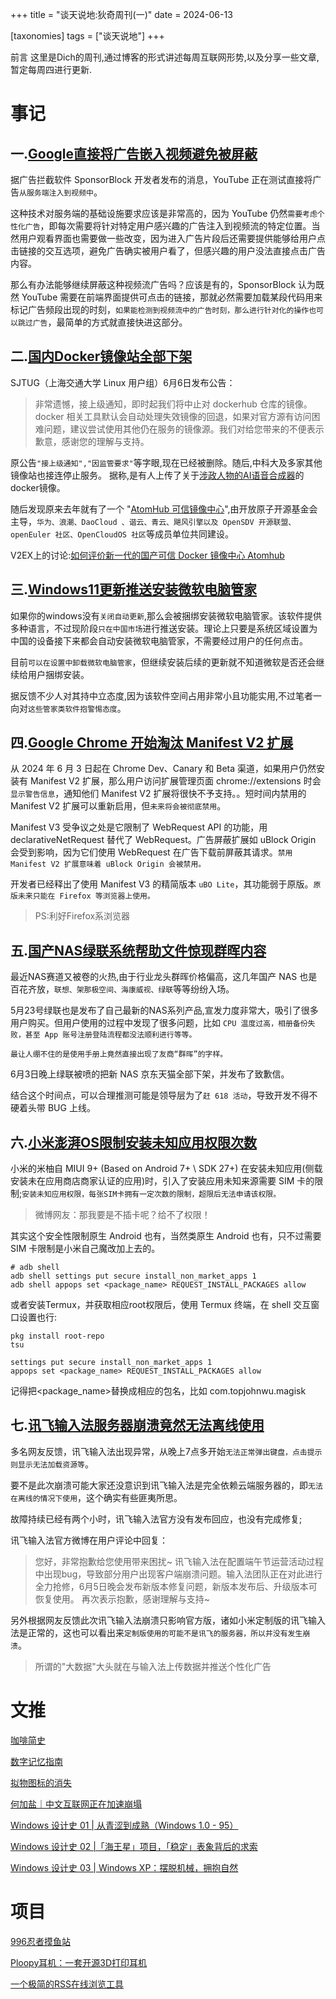 +++
title = "谈天说地:狄奇周刊(一)"
date = 2024-06-13

[taxonomies]
tags = ["谈天说地"]
+++

前言 这里是Dich的周刊,通过博客的形式讲述每周互联网形势,以及分享一些文章,暂定每周四进行更新.


<!-- more -->
# **事记**
## **一.[Google直接将广告嵌入视频避免被屏蔽](https://ourl.co/104471)**

据广告拦截软件 SponsorBlock 开发者发布的消息，YouTube 正在测试直接将广告`从服务端注入到视频中`。

这种技术对服务端的基础设施要求应该是非常高的，因为 YouTube 仍然`需要考虑个性化广告`，即每次需要将针对特定用户感兴趣的广告注入到视频流的特定位置。当然用户观看界面也需要做一些改变，因为进入广告片段后还需要提供能够给用户点击链接的交互选项，避免广告确实被用户看了，但感兴趣的用户没法直接点击广告内容。

那么有办法能够继续屏蔽这种视频流广告吗？应该是有的，SponsorBlock 认为既然 YouTube 需要在前端界面提供可点击的链接，那就必然需要加载某段代码用来标记广告频段出现的时刻，`如果能检测到视频流中的广告时刻，那么进行针对化的操作也可以跳过广告`，最简单的方式就直接快进这部分。

## **二.[国内Docker镜像站全部下架](https://sjtug.org/post/mirror-news/2024-06-06-takedown-dockerhub/1)**

SJTUG（上海交通大学 Linux 用户组）6月6日发布公告：

>非常遗憾，接上级通知，即时起我们将中止对 dockerhub 仓库的镜像。docker 相关工具默认会自动处理失效镜像的回退，如果对官方源有访问困难问题，建议尝试使用其他仍在服务的镜像源。我们对给您带来的不便表示歉意，感谢您的理解与支持。

原公告`"接上级通知","因监管要求"`等字眼,现在已经被删除。随后,中科大及多家其他镜像站也接连停止服务。
据称,是有人上传了关于[涉政人物的AI语音合成器](https://hub.docker.com/r/xijinping615/xi-jinping-tts)的docker镜像。

随后发现原来去年就有了一个 "[AtomHub 可信镜像中心](atomhub.openatom.cn)",由开放原子开源基金会主导，`华为、浪潮、DaoCloud 、谐云、青云、飓风引擎以及 OpenSDV 开源联盟、openEuler 社区、OpenCloudOS 社区`等成员单位共同建设。

V2EX上的讨论:[如何评价新一代的国产可信 Docker 镜像中心 Atomhub](https://www.v2ex.com/t/1049091)



## **三.[Windows11更新推送安装微软电脑管家](https://www.ithome.com/0/770/258.htm)**

如果你的windows没有`关闭自动更新`,那么会被捆绑安装微软电脑管家。该软件提供多种语言，不过现阶段`只在中国市场`进行推送安装。理论上只要是系统区域设置为中国的设备接下来都会自动安装微软电脑管家，不需要经过用户的任何点击。

目前`可以在设置中卸载微软电脑管家`，但继续安装后续的更新就不知道微软是否还会继续给用户捆绑安装。

据反馈不少人对其持中立态度,因为该软件空间占用非常小且功能实用,不过笔者一向对`这些管家类软件抱警惕态度`。

## **四.[Google Chrome 开始淘汰 Manifest V2 扩展](https://blog.chromium.org/2024/05/manifest-v2-phase-out-begins.html)**

从 2024 年 6 月 3 日起在 Chrome Dev、Canary 和 Beta 渠道，如果用户仍然安装有 Manifest V2 扩展，那么用户访问扩展管理页面 chrome://extensions 时会`显示警告信息`，通知他们 Manifest V2 扩展将很快不予支持。。短时间内禁用的 Manifest V2 扩展可以重新启用，但`未来将会被彻底禁用`。

Manifest V3 受争议之处是它限制了 WebRequest API 的功能，用 declarativeNetRequest 替代了 WebRequest。广告屏蔽扩展如 uBlock Origin 会受到影响，因为它们使用 WebRequest 在广告下载前屏蔽其请求。`禁用 Manifest V2 扩展意味着 uBlock Origin 会被禁用。`

开发者已经释出了使用 Manifest V3 的精简版本 `uBO Lite`，其功能弱于原版。`原版未来只能在 Firefox 等浏览器上使用。`

>PS:利好Firefox系浏览器

## **五.[国产NAS绿联系统帮助文件惊现群晖内容](https://t.me/s/TestFlightCN?q=%E5%9B%BD%E4%BA%A7NAS+%E7%BB%BF%E8%81%94%E7%B3%BB%E7%BB%9F%E5%B8%AE%E5%8A%A9%E6%96%87%E4%BB%B6%E6%83%8A%E7%8E%B0%E7%BE%A4%E6%99%96%E5%86%85%E5%AE%B9)**

最近NAS赛道又被卷的火热,由于行业龙头群晖价格偏高，这几年国产 NAS 也是百花齐放，`联想、架那极空间、海康威视、绿联`等等纷纷入场。

5月23号绿联也是发布了自己最新的NAS系列产品,宣发力度非常大，吸引了很多用户购买。但用户使用的过程中发现了很多问题，比如 `CPU 温度过高，相册备份失败，甚至 App 账号注册登陆流程都没法顺利进行等等。`

`最让人绷不住的是使用手册上竟然直接出现了友商“群晖”的字样。`

6月3日晚上绿联被喷的把新 NAS 京东天猫全部下架，并发布了致歉信。

结合这个时间点，可以合理推测可能是领导层为了`赶 618 活动`，导致开发不得不硬着头带 BUG 上线。

## **六.[小米澎湃OS限制安装未知应用权限次数](https://t.me/zaihuapd/25516)**

小米的米柚自 MIUI 9+ (Based on Android 7+ \ SDK 27+) 在安装未知应用(侧载安装未在应用商店商家认证的应用)时，引入了安装应用未知来源需要 SIM 卡的限制;`安装未知应用权限，每张SIM卡拥有一定次数的限制，超限后无法申请该权限。`

>微博网友：那我要是不插卡呢？给不了权限！

其实这个安全性限制原生 Android 也有，当然类原生 Android 也有，只不过需要 SIM 卡限制是小米自己魔改加上去的。

```
# adb shell
adb shell settings put secure install_non_market_apps 1
adb shell appops set <package_name> REQUEST_INSTALL_PACKAGES allow
```

或者安装Termux，并获取相应root权限后，使用 Termux 终端，在 shell 交互窗口设置也行:

```
pkg install root-repo
tsu

settings put secure install_non_market_apps 1
appops set <package_name> REQUEST_INSTALL_PACKAGES allow
```
记得把<package_name>替换成相应的包名，比如 com.topjohnwu.magisk
　
## 七.[讯飞输入法服务器崩溃竟然无法离线使用](https://www.landiannews.com/archives/104314.html)

多名网友反馈，讯飞输入法出现异常，从晚上7点多开始`无法正常弹出键盘，点击提示则显示无法加载资源等`。

要不是此次崩溃可能大家还没意识到讯飞输入法是完全依赖云端服务器的，即`无法在离线的情况下使用`，这个确实有些匪夷所思。

故障持续已经有两个小时，讯飞输入法官方没有发布回应，也没有完成修复;


讯飞输入法官方微博在用户评论中回复：

> 您好，非常抱歉给您使用带来困扰~ 讯飞输入法在配置端午节运营活动过程中出现bug，导致部分用户出现客户端崩溃问题。输入法团队正在对此进行全力抢修，6月5日晚会发布新版本修复问题，新版本发布后、升级版本可恢复使用。 再次表示抱歉，感谢理解与支持~


另外根据网友反馈此次讯飞输入法崩溃只影响官方版，诸如小米定制版的讯飞输入法是正常的，这也可以看出来`定制版使用的可能不是讯飞的服务器，所以并没有发生崩溃`。


> 所谓的"大数据"大头就在与输入法上传数据并推送个性化广告

# 文推


[咖啡简史](https://jandan.net/p/116763#/)

[数字记忆指南](https://invisible.school/digital-memories/)

[拟物图标的消失](https://en.rattibha.com/thread/1622721223561187328)

[何加盐｜中文互联网正在加速崩塌](https://chinadigitaltimes.net/chinese/708143.html)


[Windows 设计史 01 | 从青涩到成熟（Windows 1.0 - 95）](https://sspai.com/post/87835)

[Windows 设计史 02 |「海王星」项目，「稳定」表象背后的求索](https://sspai.com/post/88506)

[Windows 设计史 03 | Windows XP：摆脱机械，拥抱自然](https://sspai.com/post/88722)


# 项目

[996忍者摸鱼站](https://996.ninja/)

[Ploopy耳机：一套开源3D打印耳机](https://github.com/ploopyco/headphones)

[一个极简的RSS在线浏览工具](https://github.com/srcrs/rss-reader)
